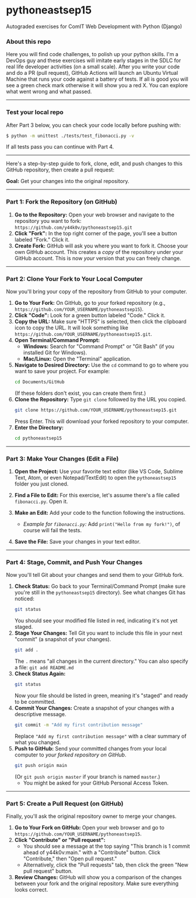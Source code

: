 # pythoneastsep15
Autograded exercises for ComIT Web Development with Python (Django)

### About this repo


Here you will find code challenges, to polish up your python skills. I'm a DevOps guy and these exercises will imitate early stages in the SDLC for real life developer activities (on a small scale). After you write your code and do a PR (pull request), GitHub Actions will launch an Ubuntu Virtual Machine that runs your code against a battery of tests. If all is good you will see a green check mark otherwise it will show you a red X. You can explore what went wrong and what passed. 

---

### Test your local repo

After Part 3 below, you can check your code locally before pushing with:

```BASH
$ python -m unittest ./tests/test_fibonacci.py -v
```

If all tests pass you can continue with Part 4.

---

Here's a step-by-step guide to fork, clone, edit, and push changes to this GitHub repository, then create a pull request:

**Goal:** Get your changes into the original repository.

---

### **Part 1: Fork the Repository (on GitHub)**

1.  **Go to the Repository:** Open your web browser and navigate to the repository you want to fork: `https://github.com/y44k0v/pythoneastsep15.git`
2.  **Click "Fork":** In the top right corner of the page, you'll see a button labeled "Fork." Click it. 
3.  **Create Fork:** GitHub will ask you where you want to fork it. Choose your own GitHub account. This creates a *copy* of the repository under your GitHub account. This is now *your* version that you can freely change.

---

### **Part 2: Clone Your Fork to Your Local Computer**

Now you'll bring your copy of the repository from GitHub to your computer.

1.  **Go to Your Fork:** On GitHub, go to *your* forked repository (e.g., `https://github.com/YOUR_USERNAME/pythoneastsep15`).
2.  **Click "Code":** Look for a green button labeled "Code." Click it.
3.  **Copy the URL:** Make sure "HTTPS" is selected, then click the clipboard icon to copy the URL. It will look something like `https://github.com/YOUR_USERNAME/pythoneastsep15.git`.
4.  **Open Terminal/Command Prompt:**
    *   **Windows:** Search for "Command Prompt" or "Git Bash" (if you installed Git for Windows).
    *   **Mac/Linux:** Open the "Terminal" application.
5.  **Navigate to Desired Directory:** Use the `cd` command to go to where you want to save your project. For example:
    ```bash
    cd Documents/GitHub
    ```
    (If these folders don't exist, you can create them first.)
6.  **Clone the Repository:** Type `git clone` followed by the URL you copied.
    ```bash
    git clone https://github.com/YOUR_USERNAME/pythoneastsep15.git
    ```
    Press Enter. This will download your forked repository to your computer.
7.  **Enter the Directory:**
    ```bash
    cd pythoneastsep15
    ```

---

### **Part 3: Make Your Changes (Edit a File)**

1.  **Open the Project:** Use your favorite text editor (like VS Code, Sublime Text, Atom, or even Notepad/TextEdit) to open the `pythoneastsep15` folder you just cloned.
2.  **Find a File to Edit:** For this exercise, let's assume there's a file called `fibonacci.py`. Open it.
3.  **Make an Edit:** Add your code to the function following the instructions.
    
    *   *Example for `fibonacci.py`:* Add `print("Hello from my fork!")`, of course will fail the tests.
4.  **Save the File:** Save your changes in your text editor.

---

### **Part 4: Stage, Commit, and Push Your Changes**

Now you'll tell Git about your changes and send them to your GitHub fork.

1.  **Check Status:** Go back to your Terminal/Command Prompt (make sure you're still in the `pythoneastsep15` directory). See what changes Git has noticed:
    ```bash
    git status
    ```
    You should see your modified file listed in red, indicating it's not yet staged.
2.  **Stage Your Changes:** Tell Git you want to include this file in your next "commit" (a snapshot of your changes).
    ```bash
    git add .
    ```
    The `.` means "all changes in the current directory." You can also specify a file: `git add README.md`
3.  **Check Status Again:**
    ```bash
    git status
    ```
    Now your file should be listed in green, meaning it's "staged" and ready to be committed.
4.  **Commit Your Changes:** Create a snapshot of your changes with a descriptive message.
    ```bash
    git commit -m "Add my first contribution message"
    ```
    Replace `"Add my first contribution message"` with a clear summary of what you changed.
5.  **Push to GitHub:** Send your committed changes from your local computer to *your forked repository on GitHub*.
    ```bash
    git push origin main
    ```
    (Or `git push origin master` if your branch is named `master`.)
    *   You might be asked for your GitHub Personal Access Token.

---

### **Part 5: Create a Pull Request (on GitHub)**

Finally, you'll ask the original repository owner to merge your changes.

1.  **Go to Your Fork on GitHub:** Open your web browser and go to `https://github.com/YOUR_USERNAME/pythoneastsep15`.
2.  **Click "Contribute" or "Pull request":**
    *   You should see a message at the top saying "This branch is 1 commit ahead of y44k0v:main." with a "Contribute" button. Click "Contribute," then "Open pull request."
    *   Alternatively, click the "Pull requests" tab, then click the green "New pull request" button.
3.  **Review Changes:** GitHub will show you a comparison of the changes between your fork and the original repository. Make sure everything looks correct.
    
